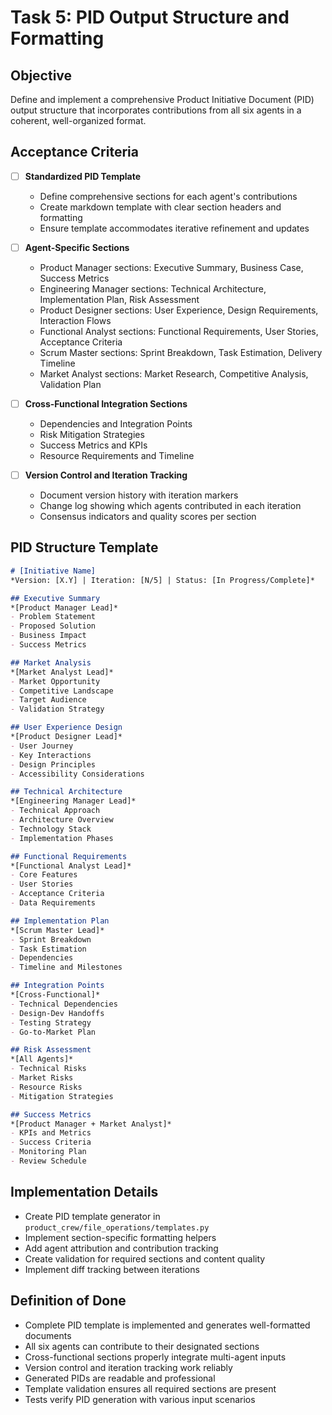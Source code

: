 # Task 5: PID Output Structure and Formatting

## Objective
Define and implement a comprehensive Product Initiative Document (PID) output structure that incorporates contributions from all six agents in a coherent, well-organized format.

## Acceptance Criteria
- [ ] **Standardized PID Template**
  - Define comprehensive sections for each agent's contributions
  - Create markdown template with clear section headers and formatting
  - Ensure template accommodates iterative refinement and updates
  
- [ ] **Agent-Specific Sections**
  - Product Manager sections: Executive Summary, Business Case, Success Metrics
  - Engineering Manager sections: Technical Architecture, Implementation Plan, Risk Assessment
  - Product Designer sections: User Experience, Design Requirements, Interaction Flows
  - Functional Analyst sections: Functional Requirements, User Stories, Acceptance Criteria
  - Scrum Master sections: Sprint Breakdown, Task Estimation, Delivery Timeline
  - Market Analyst sections: Market Research, Competitive Analysis, Validation Plan
  
- [ ] **Cross-Functional Integration Sections**
  - Dependencies and Integration Points
  - Risk Mitigation Strategies
  - Success Metrics and KPIs
  - Resource Requirements and Timeline
  
- [ ] **Version Control and Iteration Tracking**
  - Document version history with iteration markers
  - Change log showing which agents contributed in each iteration
  - Consensus indicators and quality scores per section

## PID Structure Template

```markdown
# [Initiative Name]
*Version: [X.Y] | Iteration: [N/5] | Status: [In Progress/Complete]*

## Executive Summary
*[Product Manager Lead]*
- Problem Statement
- Proposed Solution
- Business Impact
- Success Metrics

## Market Analysis
*[Market Analyst Lead]*
- Market Opportunity
- Competitive Landscape
- Target Audience
- Validation Strategy

## User Experience Design
*[Product Designer Lead]*
- User Journey
- Key Interactions
- Design Principles
- Accessibility Considerations

## Technical Architecture
*[Engineering Manager Lead]*
- Technical Approach
- Architecture Overview
- Technology Stack
- Implementation Phases

## Functional Requirements
*[Functional Analyst Lead]*
- Core Features
- User Stories
- Acceptance Criteria
- Data Requirements

## Implementation Plan
*[Scrum Master Lead]*
- Sprint Breakdown
- Task Estimation
- Dependencies
- Timeline and Milestones

## Integration Points
*[Cross-Functional]*
- Technical Dependencies
- Design-Dev Handoffs
- Testing Strategy
- Go-to-Market Plan

## Risk Assessment
*[All Agents]*
- Technical Risks
- Market Risks
- Resource Risks
- Mitigation Strategies

## Success Metrics
*[Product Manager + Market Analyst]*
- KPIs and Metrics
- Success Criteria
- Monitoring Plan
- Review Schedule
```

## Implementation Details
- Create PID template generator in `product_crew/file_operations/templates.py`
- Implement section-specific formatting helpers
- Add agent attribution and contribution tracking
- Create validation for required sections and content quality
- Implement diff tracking between iterations

## Definition of Done
- Complete PID template is implemented and generates well-formatted documents
- All six agents can contribute to their designated sections
- Cross-functional sections properly integrate multi-agent inputs
- Version control and iteration tracking work reliably
- Generated PIDs are readable and professional
- Template validation ensures all required sections are present
- Tests verify PID generation with various input scenarios